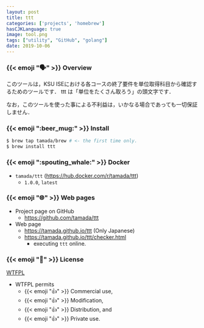 ```yaml
---
layout: post
title: ttt
categories: ['projects', 'homebrew']
hasCJKLanguage: true
image: tool.png
tags: ["utility", "GitHub", "golang"]
date: 2019-10-06
---
```


### {{< emoji ":speaking_head:" >}} Overview

このツールは，KSU ISEにおける各コースの終了要件を単位取得科目から確認するためのツールです．
ttt は「単位をたくさん取ろう」の頭文字です．

なお，このツールを使った事による不利益は，いかなる場合であっても一切保証しません．

### {{< emoji ":beer_mug:" >}} Install

```sh
$ brew tap tamada/brew # <- the first time only.
$ brew install ttt
```

### {{< emoji ":spouting_whale:" >}} Docker

* `tamada/ttt` (https://hub.docker.com/r/tamada/ttt)
    * `1.0.0`, `latest`

### {{< emoji ":globe_with_meridians:" >}} Web pages

* Project page on GitHub
    * https://github.com/tamada/ttt
* Web page
    * https://tamada.github.io/ttt (Only Japanese)
    * https://tamada.github.io/ttt/checker.html
        * executing `ttt` online.

### {{< emoji ":scroll:" >}} License

[WTFPL](https://github.com/tamada/uniq2/blob/master/LICENSE)

* WTFPL permits
    * {{< emoji ":thumbsup:" >}} Commercial use,
    * {{< emoji ":thumbsup:" >}} Modification,
    * {{< emoji ":thumbsup:" >}} Distribution, and
    * {{< emoji ":thumbsup:" >}} Private use.
